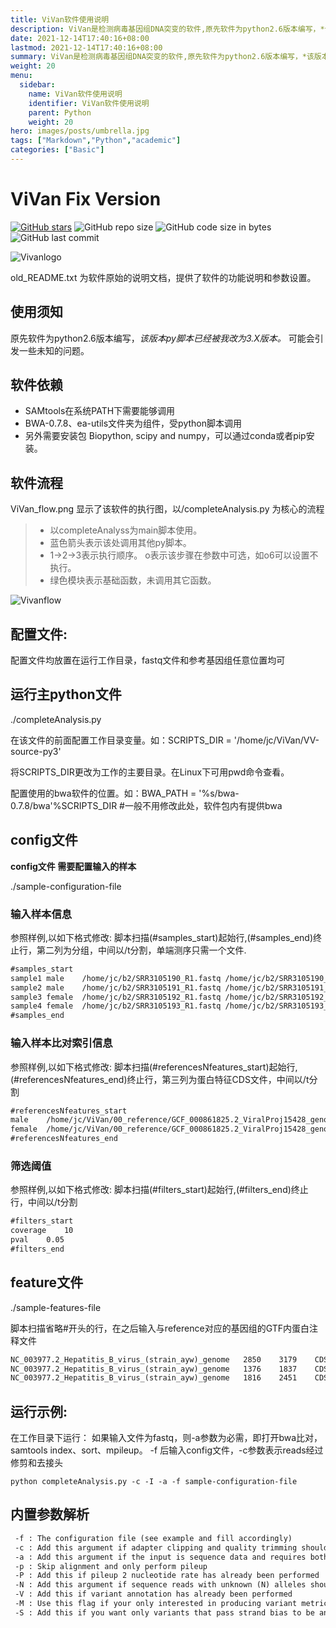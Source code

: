 ```yaml
---
title: ViVan软件使用说明
description: ViVan是检测病毒基因组DNA突变的软件,原先软件为python2.6版本编写，*该版本py脚本已经被我改为3.X版本。* 可能会引发一些未知的问题。
date: 2021-12-14T17:40:16+08:00
lastmod: 2021-12-14T17:40:16+08:00
summary: ViVan是检测病毒基因组DNA突变的软件,原先软件为python2.6版本编写，*该版本py脚本已经被我改为3.X版本。* 可能会引发一些未知的问题。
weight: 20
menu:
  sidebar:
    name: ViVan软件使用说明
    identifier: ViVan软件使用说明
    parent: Python
    weight: 20
hero: images/posts/umbrella.jpg
tags: ["Markdown","Python","academic"]
categories: ["Basic"]
---
```



# **ViVan** Fix Version
[![GitHub stars](https://img.shields.io/github/stars/cherryamme/ViVan?color=red&logo=Adafruit)](https://github.com/cherryamme/ViVan/stargazers)  ![GitHub repo size](https://img.shields.io/github/repo-size/cherryamme/ViVan?color=yellow&label=Project%20Size&logo=Blueprint)   ![GitHub code size in bytes](https://img.shields.io/github/languages/code-size/cherryamme/ViVan?logo=Python&?logoColor=red)   ![GitHub last commit](https://img.shields.io/github/last-commit/cherryamme/ViVan) 

![Vivanlogo](/img_ViVan/ViVan_logo.png)


old_README.txt 为软件原始的说明文档，提供了软件的功能说明和参数设置。


## 使用须知
原先软件为python2.6版本编写，*该版本py脚本已经被我改为3.X版本。* 可能会引发一些未知的问题。

## 软件依赖
- SAMtools在系统PATH下需要能够调用
- BWA-0.7.8、ea-utils文件夹为组件，受python脚本调用
- 另外需要安装包 Biopython, scipy and numpy，可以通过conda或者pip安装。

## 软件流程

ViVan_flow.png 显示了该软件的执行图，以/completeAnalysis.py 为核心的流程


> - 以completeAnalyss为main脚本使用。
> - 蓝色箭头表示该处调用其他py脚本。
> - 1→2→3表示执行顺序。 o表示该步骤在参数中可选，如o6可以设置不执行。
> - 绿色模块表示基础函数，未调用其它函数。
> 

![Vivanflow](/img_ViVan/ViVan_flow.png)

## 配置文件:

配置文件均放置在运行工作目录，fastq文件和参考基因组任意位置均可

## 运行主python文件

./completeAnalysis.py

在该文件的前面配置工作目录变量。如：SCRIPTS_DIR = '/home/jc/ViVan/VV-source-py3'

将SCRIPTS_DIR更改为工作的主要目录。在Linux下可用pwd命令查看。

配置使用的bwa软件的位置。如：BWA_PATH = '%s/bwa-0.7.8/bwa'%SCRIPTS_DIR  #一般不用修改此处，软件包内有提供bwa

## config文件
**config文件 需要配置输入的样本**

./sample-configuration-file

### 输入样本信息
参照样例,以如下格式修改: 脚本扫描(#samples_start)起始行,(#samples_end)终止行，第二列为分组，中间以/t分割，单端测序只需一个文件.

```txt
#samples_start
sample1	male	/home/jc/b2/SRR3105190_R1.fastq	/home/jc/b2/SRR3105190_R2.fastq	
sample2	male	/home/jc/b2/SRR3105191_R1.fastq	/home/jc/b2/SRR3105191_R2.fastq	
sample3	female	/home/jc/b2/SRR3105192_R1.fastq	/home/jc/b2/SRR3105192_R2.fastq
sample4	female	/home/jc/b2/SRR3105193_R1.fastq	/home/jc/b2/SRR3105193_R2.fastq
#samples_end
```

### 输入样本比对索引信息
参照样例,以如下格式修改: 脚本扫描(#referencesNfeatures_start)起始行,(#referencesNfeatures_end)终止行，第三列为蛋白特征CDS文件，中间以/t分割
```txt
#referencesNfeatures_start
male	/home/jc/ViVan/00_reference/GCF_000861825.2_ViralProj15428_genomic.fna	/home/jc/ViVan/ViVan-source-py3.9-jc/sample-features-file
female	/home/jc/ViVan/00_reference/GCF_000861825.2_ViralProj15428_genomic.fna	/home/jc/ViVan/ViVan-source-py3.9-jc/sample-features-file
#referencesNfeatures_end
```

### 筛选阈值
参照样例,以如下格式修改: 脚本扫描(#filters_start)起始行,(#filters_end)终止行，中间以/t分割

```txt
#filters_start
coverage	10
pval	0.05
#filters_end
```
## feature文件
./sample-features-file

脚本扫描省略#开头的行，在之后输入与reference对应的基因组的GTF内蛋白注释文件
```txt
NC_003977.2_Hepatitis_B_virus_(strain_ayw)_genome	2850	3179	CDS-HBVgp2
NC_003977.2_Hepatitis_B_virus_(strain_ayw)_genome	1376	1837	CDS-HBVgp3
NC_003977.2_Hepatitis_B_virus_(strain_ayw)_genome	1816	2451	CDS-HBVgp4
```

## 运行示例:

在工作目录下运行：
如果输入文件为fastq，则-a参数为必需，即打开bwa比对，samtools index、sort、mpileup。
-f 后输入config文件，-c参数表示reads经过修剪和去接头
```shell
python completeAnalysis.py -c -I -a -f sample-configuration-file
```

## 内置参数解析

```txt
 -f : The configuration file (see example and fill accordingly)
 -c : Add this argument if adapter clipping and quality trimming should are required prior to alignment
 -a : Add this argument if the input is sequence data and requires both alignment and pileup
 -p : Skip alignment and only perform pileup
 -P : Add this if pileup 2 nucleotide rate has already been performed
 -N : Add this argument if sequence reads with unknown (N) alleles should be discarded
 -V : Add this if variant annotation has already been performed
 -M : Use this flag if your only interested in producing variant metrics for all the samples in the configuration file
 -S : Add this if you want only variants that pass strand bias to be analyzed
 ```